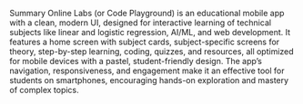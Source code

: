 Summary
Online Labs (or Code Playground) is an educational mobile app with a clean, modern UI, designed for interactive learning of technical subjects like linear and logistic regression, AI/ML, and web development. It features a home screen with subject cards, subject-specific screens for theory, step-by-step learning, coding, quizzes, and resources, all optimized for mobile devices with a pastel, student-friendly design. The app’s navigation, responsiveness, and engagement make it an effective tool for students on smartphones, encouraging hands-on exploration and mastery of complex topics.
